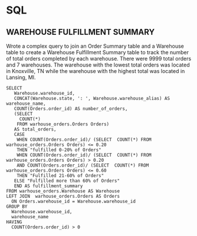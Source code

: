# SQL
## WAREHOUSE FULFILLMENT SUMMARY

Wrote a complex query to join an Order Summary table and a Warehouse table to create a Warehouse Fulfillment Summary table to track the number of total orders completed by each warehouse. There were 9999 total orders and 7 warehouses. The warehouse with the lowest total orders was located in Knoxville, TN while the warehouse with the highest total was located in Lansing, MI. 

```
SELECT 
   Warehouse.warehouse_id,
   CONCAT(Warehouse.state, ': ', Warehouse.warehouse_alias) AS warehouse_name,
   COUNT(Orders.order_id) AS number_of_orders,
   (SELECT 
     COUNT(*)
    FROM warhouse_orders.Orders Orders)
   AS total_orders,
   CASE 
    WHEN COUNT(Orders.order_id)/ (SELECT  COUNT(*) FROM warhouse_orders.Orders Orders) <= 0.20
    THEN "fulfilled 0-20% of Orders"
    WHEN COUNT(Orders.order_id)/ (SELECT  COUNT(*) FROM warhouse_orders.Orders Orders) > 0.20
    AND COUNT(Orders.order_id)/ (SELECT  COUNT(*) FROM warhouse_orders.Orders Orders) <= 0.60
    THEN "Fulfilled 21-60% of Orders"
   ELSE "Fulfilled more than 60% of Orders"
   END AS fulfillment_summary
FROM warhouse_orders.Warehouse AS Warehouse
LEFT JOIN  warhouse_orders.Orders AS Orders
  ON Orders.warehouse_id = Warehouse.warehouse_id
GROUP BY 
  Warehouse.warehouse_id,
  warehouse_name
HAVING
  COUNT(Orders.order_id) > 0
```  
